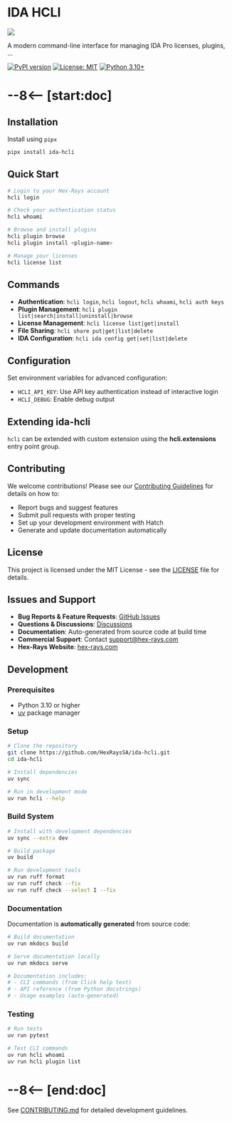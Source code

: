 # IDA HCLI

![](docs/assets/screenshot.png)

A modern command-line interface for managing IDA Pro licenses, plugins, ...

[![PyPI version](https://badge.fury.io/py/ida-hcli.svg)](https://badge.fury.io/py/ida-hcli)
[![License: MIT](https://img.shields.io/badge/License-MIT-yellow.svg)](https://opensource.org/licenses/MIT)
[![Python 3.10+](https://img.shields.io/badge/python-3.10+-blue.svg)](https://www.python.org/downloads/)

# --8<-- [start:doc]
## Installation

Install using `pipx`

```bash
pipx install ida-hcli  
```

## Quick Start

```bash
# Login to your Hex-Rays account
hcli login

# Check your authentication status
hcli whoami

# Browse and install plugins
hcli plugin browse
hcli plugin install <plugin-name>

# Manage your licenses
hcli license list
```

## Commands

- **Authentication**: `hcli login`, `hcli logout`, `hcli whoami`, `hcli auth keys`
- **Plugin Management**: `hcli plugin list|search|install|uninstall|browse`
- **License Management**: `hcli license list|get|install`
- **File Sharing**: `hcli share put|get|list|delete`
- **IDA Configuration**: `hcli ida config get|set|list|delete`

## Configuration

Set environment variables for advanced configuration:
- `HCLI_API_KEY`: Use API key authentication instead of interactive login
- `HCLI_DEBUG`: Enable debug output

## Extending ida-hcli 

`hcli` can be extended with custom extension using the __hcli.extensions__ entry point group. 

## Contributing

We welcome contributions! Please see our [Contributing Guidelines](CONTRIBUTING.md) for details on how to:

- Report bugs and suggest features
- Submit pull requests with proper testing
- Set up your development environment with Hatch
- Generate and update documentation automatically

## License

This project is licensed under the MIT License - see the [LICENSE](LICENSE) file for details.

## Issues and Support

- **Bug Reports & Feature Requests**: [GitHub Issues](https://github.com/HexRaysSA/ida-hcli/issues)
- **Questions & Discussions**: [Discussions](https://community.hex-rays.com/)
- **Documentation**: Auto-generated from source code at build time
- **Commercial Support**: Contact support@hex-rays.com
- **Hex-Rays Website**: [hex-rays.com](https://hex-rays.com/)

## Development

### Prerequisites

- Python 3.10 or higher
- [uv](https://docs.astral.sh/uv/) package manager

### Setup

```bash
# Clone the repository
git clone https://github.com/HexRaysSA/ida-hcli.git
cd ida-hcli

# Install dependencies
uv sync

# Run in development mode
uv run hcli --help
```

### Build System

```bash
# Install with development dependencies
uv sync --extra dev 

# Build package
uv build 

# Run development tools
uv run ruff format
uv run ruff check --fix
uv run ruff check --select I --fix
```

### Documentation

Documentation is **automatically generated** from source code:

```bash
# Build documentation
uv run mkdocs build

# Serve documentation locally
uv run mkdocs serve

# Documentation includes:
# - CLI commands (from Click help text)
# - API reference (from Python docstrings)
# - Usage examples (auto-generated)
```

### Testing

```bash
# Run tests
uv run pytest

# Test CLI commands
uv run hcli whoami
uv run hcli plugin list
```
# --8<-- [end:doc]

See [CONTRIBUTING.md](CONTRIBUTING.md) for detailed development guidelines.